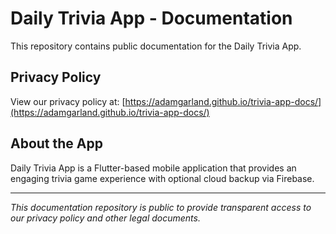 # Daily Trivia App - Documentation

This repository contains public documentation for the Daily Trivia App.

## Privacy Policy

View our privacy policy at: [https://adamgarland.github.io/trivia-app-docs/](https://adamgarland.github.io/trivia-app-docs/)

## About the App

Daily Trivia App is a Flutter-based mobile application that provides an engaging trivia game experience with optional cloud backup via Firebase.

---

*This documentation repository is public to provide transparent access to our privacy policy and other legal documents.*
